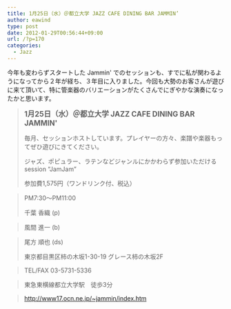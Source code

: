 ```yaml
---
title: 1月25日（水）＠都立大学 JAZZ CAFE DINING BAR JAMMIN’
author: eawind
type: post
date: 2012-01-29T00:56:44+09:00
url: /?p=170
categories:
  - Jazz
---
```

今年も変わらずスタートした Jammin' でのセッションも、すでに私が関わるようになってから２年が経ち、３年目に入りました。今回も大勢のお客さんが遊びに来て頂いて、特に管楽器のバリエーションがたくさんでにぎやかな演奏になったかと思います。

> **<big>1月25日（水）＠都立大学 JAZZ CAFE DINING BAR JAMMIN'</big>**
>
> 毎月、セッションホストしています。プレイヤーの方々、楽譜や楽器もってぜひ遊びにきてください。
>
> ジャズ、ポピュラー、ラテンなどジャンルにかかわらず参加いただけるsession &#8220;JamJam&#8221;
>
> 参加費1,575円（ワンドリンク付、税込）

> PM7:30〜PM11:00
>
> 千葉 香織 (p)

> 風間 進一 (b)

> 尾方 順也 (ds)
>
> 東京都目黒区柿の木坂1-30-19 グレース柿の木坂2F

> TEL/FAX 03-5731-5336

> 東急東横線都立大学駅　徒歩3分

> http://www17.ocn.ne.jp/~jammin/index.htm
